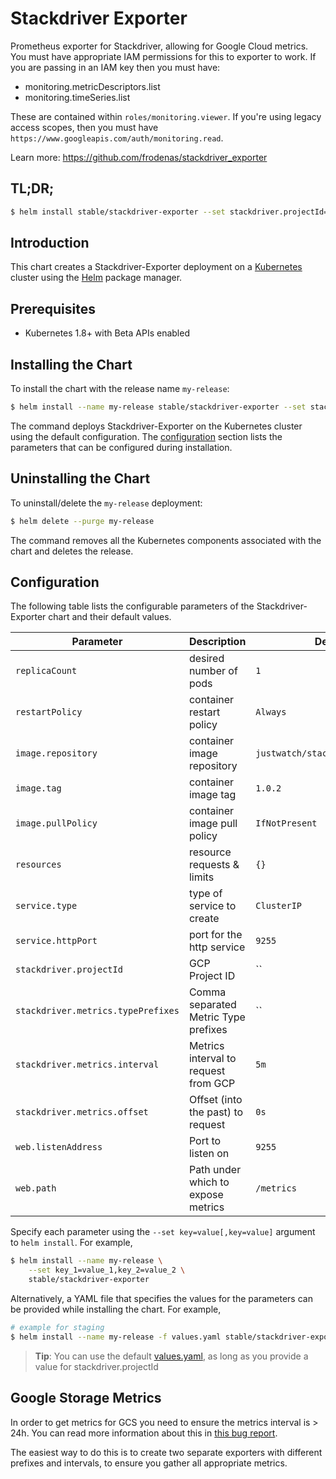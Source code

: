 # Stackdriver Exporter

Prometheus exporter for Stackdriver, allowing for Google Cloud metrics.  You
must have appropriate IAM permissions for this to exporter to work.  If you
are passing in an IAM key then you must have:

* monitoring.metricDescriptors.list
* monitoring.timeSeries.list

These are contained within `roles/monitoring.viewer`.  If you're using legacy
access scopes, then you must have
`https://www.googleapis.com/auth/monitoring.read`.

Learn more: https://github.com/frodenas/stackdriver_exporter

## TL;DR;

```bash
$ helm install stable/stackdriver-exporter --set stackdriver.projectId=google-project-name
```

## Introduction

This chart creates a Stackdriver-Exporter deployment on a
[Kubernetes](http://kubernetes.io) cluster using the [Helm](https://helm.sh)
package manager.

## Prerequisites

- Kubernetes 1.8+ with Beta APIs enabled

## Installing the Chart

To install the chart with the release name `my-release`:

```bash
$ helm install --name my-release stable/stackdriver-exporter --set stackdriver.projectId=google-project-name
```

The command deploys Stackdriver-Exporter on the Kubernetes cluster using the
default configuration. The [configuration](#configuration) section lists the
parameters that can be configured during installation.

## Uninstalling the Chart

To uninstall/delete the `my-release` deployment:

```bash
$ helm delete --purge my-release
```
The command removes all the Kubernetes components associated with the chart and
deletes the release.

## Configuration

The following table lists the configurable parameters of the
Stackdriver-Exporter chart and their default values.

Parameter                           | Description                          | Default
----------------------------------- | ------------------------------------ | --------------------------------
`replicaCount`                      | desired number of pods               | `1`
`restartPolicy`                     | container restart policy             | `Always`
`image.repository`                  | container image repository           | `justwatch/stackdriver_exporter`
`image.tag`                         | container image tag                  | `1.0.2`
`image.pullPolicy`                  | container image pull policy          | `IfNotPresent`
`resources`                         | resource requests & limits           | `{}`
`service.type`                      | type of service to create            | `ClusterIP`
`service.httpPort`                  | port for the http service            | `9255`
`stackdriver.projectId`             | GCP Project ID                       | ``
`stackdriver.metrics.typePrefixes`  | Comma separated Metric Type prefixes | ``
`stackdriver.metrics.interval`      | Metrics interval to request from GCP | `5m`
`stackdriver.metrics.offset`        | Offset (into the past) to request    | `0s`
`web.listenAddress`                 | Port to listen on                    | `9255`
`web.path`                          | Path under which to expose metrics   | `/metrics`

Specify each parameter using the `--set key=value[,key=value]` argument to
`helm install`. For example,


```bash
$ helm install --name my-release \
    --set key_1=value_1,key_2=value_2 \
    stable/stackdriver-exporter
```

Alternatively, a YAML file that specifies the values for the parameters can be
provided while installing the chart. For example,

```bash
# example for staging
$ helm install --name my-release -f values.yaml stable/stackdriver-exporter
```

> **Tip**: You can use the default [values.yaml](values.yaml), as long as you provide a value for stackdriver.projectId

## Google Storage Metrics

In order to get metrics for GCS you need to ensure the metrics interval is >
24h.  You can read more information about this in [this bug
report](https://github.com/frodenas/stackdriver_exporter/issues/14).

The easiest way to do this is to create two separate exporters with different
prefixes and intervals, to ensure you gather all appropriate metrics.
